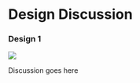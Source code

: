 Design Discussion
===================

### Design 1

![](https://github.gatech.edu/gt-omscs-se-2017spring/6300Spring17Team50/blob/master/GroupProject/Design-Team/design1.jpg)






Discussion goes here
